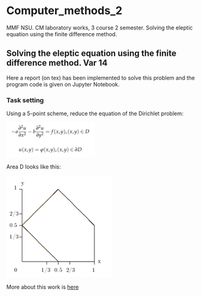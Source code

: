 # Computer_methods_2

MMF NSU. CM laboratory works, 3 course 2 semester. Solving the eleptic equation using the finite difference method.

## Solving the eleptic equation using the finite difference method. Var 14

Here a report (on tex) has been implemented to solve this problem and the program code is given on Jupyter Notebook.

### Task setting

Using a 5-point scheme, reduce the equation of the Dirichlet problem:

![image](https://github.com/TDaryaT/Computer_methods_2/blob/master/img/dir.png)

Area D looks like this:

![image](https://github.com/TDaryaT/Computer_methods_2/blob/master/img/domain.png)

More about this work is [here](https://github.com/TDaryaT/Computer_methods_2/blob/master/Computer_methods_2.pdf)

